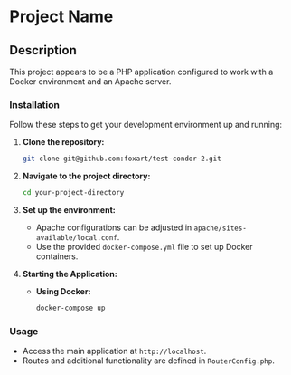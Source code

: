 # Project Name

## Description

This project appears to be a PHP application configured to work with a Docker environment and an Apache server.

### Installation

Follow these steps to get your development environment up and running:

1. **Clone the repository:**
    ```bash
    git clone git@github.com:foxart/test-condor-2.git
    ```

2. **Navigate to the project directory:**
    ```bash
    cd your-project-directory
    ```

3. **Set up the environment:**
    - Apache configurations can be adjusted in `apache/sites-available/local.conf`.
    - Use the provided `docker-compose.yml` file to set up Docker containers.

4. **Starting the Application:**
    - **Using Docker:**
      ```bash
      docker-compose up
      ```

### Usage

- Access the main application at `http://localhost`.
- Routes and additional functionality are defined in `RouterConfig.php`.
